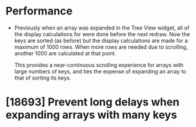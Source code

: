 # Performance

* Previously when an array was expanded in the Tree View widget, all
  of the display calculations for were done before the next
  redraw. Now the keys are sorted (as before) but the display
  calculations are made for a maximum of 1000 rows. When more rows are
  needed due to scrolling, another 1000 are calculated at that
  point.

  This provides a near-continuous scrolling experience for arrays with
  large numbers of keys, and ties the expense of expanding an array to
  that of sorting its keys.

# [18693] Prevent long delays when expanding arrays with many keys
